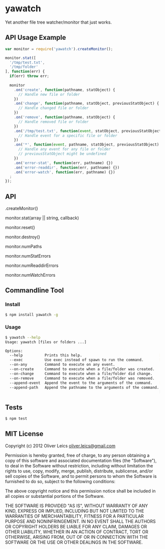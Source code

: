 yawatch
=======

Yet another file tree watcher/monitor that just works.

API Usage Example
-----------------

```js
var monitor = require('yawatch').createMonitor();

monitor.stat([
  '/tmp/test.txt',
  '/tmp/folder'
], function(err) {
  if(err) throw err;
  
  monitor
    .on('create', function(pathname, statObject) {
      // Handle new file or folder
    })
    .on('change', function(pathname, statObject, previousStatObject) {
      // Handle changed file or folder
    })
    .on('remove', function(pathname, statObject) {
      // Handle removed file or folder
    })
    .on('/tmp/test.txt', function(event, statObject, previousStatObject) {
      // Handle event for a specific file or folder
    })
    .on('*', function(event, pathname, statObject, previousStatObject) {
      // Handle any event for any file or folder
      // previousStatObject might be undefined
    })
    .on('error-stat', function(err, pathname) {})
    .on('error-readdir', function(err, pathname) {})
    .on('error-watch', function(err, pathname) {})
  ;
});
```

API
---

.createMonitor()

monitor.stat(array || string, callback)

monitor.reset()

monitor.destroy()

monitor.numPaths

monitor.numStatErrors

monitor.numReaddirErrors

monitor.numWatchErrors

Commandline Tool
----------------

### Install

```sh
$ npm install yawatch -g
```

### Usage

```sh
$ yawatch --help
Usage: yawatch [files or folders ...]

Options:
  --help          Prints this help.                                   [boolean]
  --exec          Use exec instead of spawn to run the command.       [boolean]
  --on-any        Command to execute on any event.                     [string]
  --on-create     Command to execute when a file/folder was created.   [string]
  --on-change     Command to execute when a file/folder did change.    [string]
  --on-remove     Command to execute when a file/folder was removed.   [string]
  --append-event  Append the event to the arguments of the command.   [boolean]
  --append-path   Append the pathname to the arguments of the command.
                                                                      [boolean]
```

Tests
-----

```sh
$ npm test
```

MIT License
-----------

Copyright (c) 2012 Oliver Leics <oliver.leics@gmail.com>

Permission is hereby granted, free of charge, to any person obtaining a copy of this software and associated documentation files (the "Software"), to deal in the Software without restriction, including without limitation the rights to use, copy, modify, merge, publish, distribute, sublicense, and/or sell copies of the Software, and to permit persons to whom the Software is furnished to do so, subject to the following conditions:

The above copyright notice and this permission notice shall be included in all copies or substantial portions of the Software.

THE SOFTWARE IS PROVIDED "AS IS", WITHOUT WARRANTY OF ANY KIND, EXPRESS OR IMPLIED, INCLUDING BUT NOT LIMITED TO THE WARRANTIES OF MERCHANTABILITY, FITNESS FOR A PARTICULAR PURPOSE AND NONINFRINGEMENT. IN NO EVENT SHALL THE AUTHORS OR COPYRIGHT HOLDERS BE LIABLE FOR ANY CLAIM, DAMAGES OR OTHER LIABILITY, WHETHER IN AN ACTION OF CONTRACT, TORT OR OTHERWISE, ARISING FROM, OUT OF OR IN CONNECTION WITH THE SOFTWARE OR THE USE OR OTHER DEALINGS IN THE SOFTWARE.
